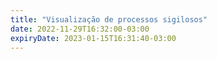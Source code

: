 ```yaml
---
title: "Visualização de processos sigilosos"
date: 2022-11-29T16:32:00-03:00
expiryDate: 2023-01-15T16:31:40-03:00
---
```


